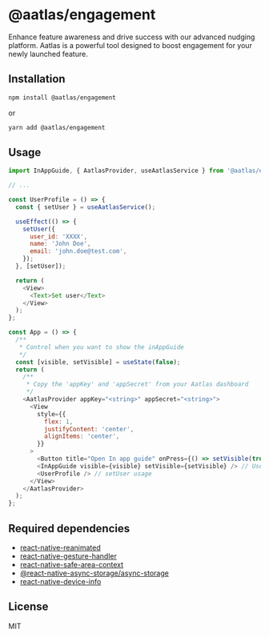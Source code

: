# @aatlas/engagement

Enhance feature awareness and drive success with our advanced nudging platform. Aatlas is a powerful tool designed to boost engagement for your newly launched feature.

## Installation

```sh
npm install @aatlas/engagement
```

or

```sh
yarn add @aatlas/engagement
```

## Usage

```js
import InAppGuide, { AatlasProvider, useAatlasService } from '@aatlas/engagement';

// ...

const UserProfile = () => {
  const { setUser } = useAatlasService();

  useEffect(() => {
    setUser({
      user_id: 'XXXX',
      name: 'John Doe',
      email: 'john.doe@test.com',
    });
  }, [setUser]);

  return (
    <View>
      <Text>Set user</Text>
    </View>
  );
};

const App = () => {
  /**
   * Control when you want to show the inAppGuide
   */
  const [visible, setVisible] = useState(false);
  return (
    /**
     * Copy the 'appKey' and 'appSecret' from your Aatlas dashboard
     */
    <AatlasProvider appKey="<string>" appSecret="<string>">
      <View
        style={{
          flex: 1,
          justifyContent: 'center',
          alignItems: 'center',
        }}
      >
        <Button title="Open In app guide" onPress={() => setVisible(true)} />
        <InAppGuide visible={visible} setVisible={setVisible} /> // Use the InAppGuide component with the required props
        <UserProfile /> // setUser usage
      </View>
    </AatlasProvider>
  );
};
```

## Required dependencies

- [react-native-reanimated](https://github.com/software-mansion/react-native-reanimated)
- [react-native-gesture-handler](https://github.com/software-mansion/react-native-gesture-handler)
- [react-native-safe-area-context](https://github.com/th3rdwave/react-native-safe-area-context)
- [@react-native-async-storage/async-storage](https://react-native-async-storage.github.io/async-storage/docs/install/)
- [react-native-device-info](https://www.npmjs.com/package/react-native-device-info)

## License

MIT
